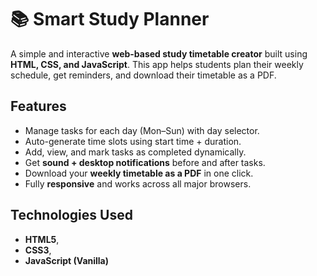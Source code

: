 # 📚 Smart Study Planner 
A simple and interactive **web-based study timetable creator** built using **HTML, CSS, and JavaScript**.
This app helps students plan their weekly schedule, get reminders, and download their timetable as a PDF.

## Features

* Manage tasks for each day (Mon–Sun) with day selector.
* Auto-generate time slots using start time + duration.
* Add, view, and mark tasks as completed dynamically.
* Get **sound + desktop notifications** before and after tasks.
*  Download your **weekly timetable as a PDF** in one click.
* Fully **responsive** and works across all major browsers.


## Technologies Used

* **HTML5**,
* **CSS3**,
* **JavaScript (Vanilla)**
  

